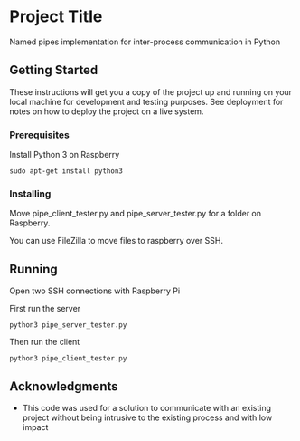 # Project Title

Named pipes implementation for inter-process communication in Python

## Getting Started

These instructions will get you a copy of the project up and running on your local machine for development and testing purposes. See deployment for notes on how to deploy the project on a live system.

### Prerequisites

Install Python 3 on Raspberry

```
sudo apt-get install python3
```

### Installing

Move pipe_client_tester.py and pipe_server_tester.py for a folder on Raspberry.

You can use FileZilla to move files to raspberry over SSH.


## Running

Open two SSH connections with Raspberry Pi

First run the server

```
python3 pipe_server_tester.py
```

Then run the client

```
python3 pipe_client_tester.py
```

## Acknowledgments

* This code was used for a solution to communicate with an existing project without being intrusive to the existing process and with low impact